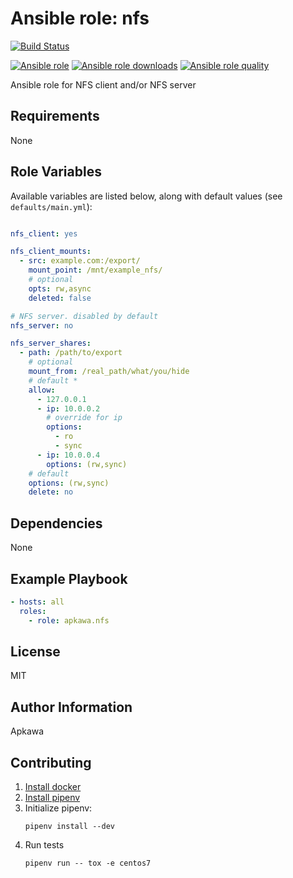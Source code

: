 Ansible role: nfs
=================
[![Build Status](https://travis-ci.org/apkawa/ansible-role-nfs.svg?branch=master)](https://travis-ci.org/apkawa/ansible-role-nfs)

[![Ansible role](https://img.shields.io/ansible/role/%replace%.svg)](https://galaxy.ansible.com/apkawa/nfs)
[![Ansible role downloads](https://img.shields.io/ansible/role/d/%replace%.svg)](https://galaxy.ansible.com/apkawa/nfs)
[![Ansible role quality](https://img.shields.io/ansible/quality/%replace%.svg)](https://galaxy.ansible.com/apkawa/nfs)

Ansible role for NFS client and/or NFS server

Requirements
------------

None

Role Variables
--------------

Available variables are listed below, along with default values (see `defaults/main.yml`):
```yaml

nfs_client: yes

nfs_client_mounts:
  - src: example.com:/export/
    mount_point: /mnt/example_nfs/
    # optional
    opts: rw,async
    deleted: false

# NFS server. disabled by default
nfs_server: no

nfs_server_shares:
  - path: /path/to/export
    # optional
    mount_from: /real_path/what/you/hide
    # default *
    allow:
      - 127.0.0.1
      - ip: 10.0.0.2
        # override for ip
        options:
          - ro
          - sync
      - ip: 10.0.0.4
        options: (rw,sync)
    # default
    options: (rw,sync)
    delete: no
```


Dependencies
------------

None

Example Playbook
----------------

```yaml
- hosts: all
  roles:
    - role: apkawa.nfs
```

License
-------

MIT 

Author Information
------------------

Apkawa 


Contributing
------------

1. [Install docker](https://docs.docker.com/install/linux/docker-ce/debian/)
2. [Install pipenv](https://docs.pipenv.org/en/latest/install/#installing-pipenv)
3. Initialize pipenv:
    ```
    pipenv install --dev
    ```
4. Run tests
    ``` 
    pipenv run -- tox -e centos7
    ```